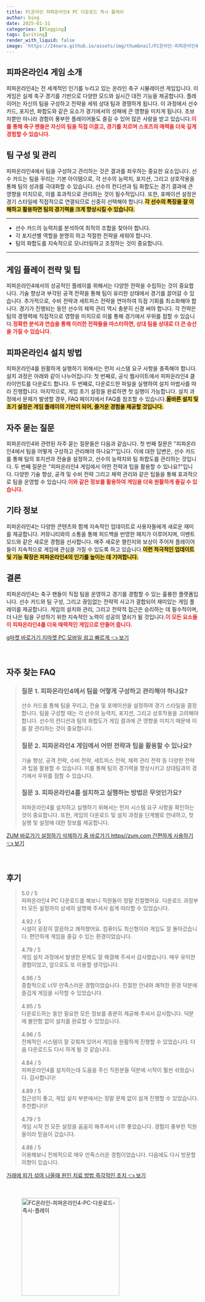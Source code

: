 ```yaml
---
title: FC온라인 피파온라인4 PC 다운로드 즉시 플레이
author: bing
date: 2025-01-31
categories: [Blogging]
tags: [writing]
render_with_liquid: false
image: 'https://24nara.github.io/assets/img/thumbnail/FC온라인-피파온라인4-PC-다운로드-즉시-플레이.webp'
---
```



<h2 id='피파온라인4_게임소개'>피파온라인4 게임 소개</h2>

<p>피파온라인4는 전 세계적인 인기를 누리고 있는 온라인 축구 시뮬레이션 게임입니다. 이 게임은 실제 축구 경기를 기반으로 다양한 모드와 실시간 대전 기능을 제공합니다. 플레이어는 자신의 팀을 구성하고 전략을 세워 상대 팀과 경쟁하게 됩니다. 이 과정에서 선수 카드, 포지션, 화합도와 같은 요소가 경기에서의 성패에 큰 영향을 미치게 됩니다. 초보자뿐만 아니라 경험이 풍부한 플레이어들도 즐길 수 있어 많은 사랑을 받고 있습니다.<b><span style="color: #ee2323;">이를 통해 축구 팬들은 자신의 팀을 직접 이끌고, 경기를 치르며 스포츠의 매력을 더욱 깊게 경험할 수 있습니다.</span></b></p>

<h2 id='팀구성_및_관리'>팀 구성 및 관리</h2>

<p>피파온라인4에서 팀을 구성하고 관리하는 것은 결과를 좌우하는 중요한 요소입니다. 선수 카드는 팀을 꾸리는 기본 아이템으로, 각 선수의 능력치, 포지션, 그리고 상호작용을 통해 팀의 성과를 극대화할 수 있습니다. 선수의 컨디션과 팀 화합도는 경기 결과에 큰 영향을 미치므로, 이를 효과적으로 관리하는 것이 필수적입니다. 또한, 포메이션 설정은 경기 스타일에 직접적으로 연결되므로 신중히 선택해야 합니다.<b><span style="background-color: #ffe066;">각 선수의 특징을 잘 이해하고 활용하면 팀의 경기력을 크게 향상시킬 수 있습니다.</span></b></p>

<hr />

<ul>
    <li>선수 카드의 능력치를 분석하여 최적의 조합을 찾아야 합니다.</li>
    <li>각 포지션별 역할을 분명히 하고 적절한 전략을 세워야 합니다.</li>
    <li>팀의 화합도를 지속적으로 모니터링하고 조정하는 것이 중요합니다.</li>
</ul>

<hr />

<h2 id='게임_플레이_전략_및_팁'>게임 플레이 전략 및 팁</h2>

<p>피파온라인4에서의 성공적인 플레이를 위해서는 다양한 전략을 수립하는 것이 중요합니다. 기술 향상과 부각된 공격 전략을 통해 팀이 유리한 상태에서 경기를 끌어갈 수 있습니다. 추가적으로, 수비 전략과 세트피스 전략을 연마하여 득점 기회를 최소화해야 합니다. 경기가 진행되는 동안 선수의 체력 관리 역시 충분히 신경 써야 합니다. 각 전략은 팀의 경쟁력에 직접적으로 영향을 미치므로 이를 통해 경기에서 우위를 점할 수 있습니다.<b><span style="color: #ee2323;">정확한 분석과 연습을 통해 이러한 전략들을 마스터하면, 상대 팀을 상대로 더 큰 승산을 가질 수 있습니다.</span></b></p>

<h2 id='피파온라인4_설치_방법'>피파온라인4 설치 방법</h2>

<p>피파온라인4를 원활하게 실행하기 위해서는 먼저 시스템 요구 사항을 충족해야 합니다. 설치 과정은 아래와 같이 나누어집니다: 첫 번째로, 공식 웹사이트에서 피파온라인4 클라이언트를 다운로드 합니다. 두 번째로, 다운로드한 파일을 실행하여 설치 마법사를 따라 진행합니다. 마지막으로, 게임 초기 설정을 완료하면 첫 실행이 가능합니다. 설치 과정에서 문제가 발생할 경우, FAQ 페이지에서 FAQ를 참조할 수 있습니다.<b><span style="background-color: #ffe066;">올바른 설치 및 초기 설정은 게임 플레이의 기반이 되어, 즐거운 경험을 제공할 것입니다.</span></b></p>

<h2 id='자주_묻는_질문'>자주 묻는 질문</h2>

<p>피파온라인4와 관련된 자주 묻는 질문들은 다음과 같습니다. 첫 번째 질문은 "피파온라인4에서 팀을 어떻게 구성하고 관리해야 하나요?"입니다. 이에 대한 답변은, 선수 카드를 통해 팀의 포지션과 전술을 설정하고, 선수의 능력치와 팀 화합도를 관리하는 것입니다. 두 번째 질문은 "피파온라인4 게임에서 어떤 전략과 팁을 활용할 수 있나요?"입니다. 다양한 기술 향상, 공격 및 수비 전략 그리고 체력 관리와 같은 팁들을 통해 효과적으로 팀을 운영할 수 있습니다.<b><span style="color: #ee2323;">이와 같은 정보를 활용하여 게임을 더욱 원활하게 즐길 수 있습니다.</span></b></p>

<h2 id='기타_정보'>기타 정보</h2>

<p>피파온라인4는 다양한 콘텐츠와 함께 지속적인 업데이트로 사용자들에게 새로운 재미를 제공합니다. 커뮤니티와의 소통을 통해 피드백을 반영한 패치가 이루어지며, 이벤트 모드와 같은 새로운 경험을 선사합니다. 매주 새로운 챌린지와 보상이 주어져 플레이어들이 지속적으로 게임에 관심을 가질 수 있도록 하고 있습니다.<b><span style="background-color: #ffe066;">이런 적극적인 업데이트 및 기능 확장은 피파온라인4의 인기를 높이는 데 기여합니다.</span></b></p>

<h2 id='결론'>결론</h2>

<p>피파온라인4는 축구 팬들이 직접 팀을 운영하고 경기를 경험할 수 있는 훌륭한 플랫폼입니다. 선수 카드와 팀 구성, 그리고 끊임없는 전략적 사고가 결합되어 재미있는 게임 플레이를 제공합니다. 게임의 설치와 관리, 그리고 전략적 접근은 승리하는 데 필수적이며, 더 나은 팀을 구성하기 위한 지속적인 노력이 성공의 열쇠가 될 것입니다.<b><span style="color: #ee2323;">이 모든 요소들이 피파온라인4를 더욱 매력적인 게임으로 만들어 줍니다.</span></b></p>


<p><a class="click-button" title="g마켓 바로가기 지마켓 PC 모바일 쉽고 빠르게" href="https://24nara.github.io/posts/g%EB%A7%88%EC%BC%93-%EB%B0%94%EB%A1%9C%EA%B0%80%EA%B8%B0-%EC%A7%80%EB%A7%88%EC%BC%93-PC-%EB%AA%A8%EB%B0%94%EC%9D%BC-%EC%89%BD%EA%B3%A0-%EB%B9%A0%EB%A5%B4%EA%B2%8C/" rel="dofollow">g마켓 바로가기 지마켓 PC 모바일 쉽고 빠르게 👈 보기</a></p><br>
<h2 id='자주_찾는_FAQ'>자주 찾는 FAQ</h2>
<div itemscope="" itemtype="https://schema.org/FAQPage"> 
<blockquote> 
<div itemscope="" itemprop="mainEntity" itemtype="https://schema.org/Question"> 
<h3 itemprop="name">질문 1. 피파온라인4에서 팀을 어떻게 구성하고 관리해야 하나요?</h3> 
<div itemscope="" itemprop="acceptedAnswer" itemtype="https://schema.org/Answer"> 
<span itemprop="text"> 
<p>선수 카드를 통해 팀을 꾸리고, 전술 및 포메이션을 설정하여 경기 스타일을 결정합니다. 팀을 구성할 때는 각 선수의 능력치, 포지션, 그리고 상호작용을 고려해야 합니다. 선수의 컨디션과 팀의 화합도가 게임 결과에 큰 영향을 미치기 때문에 이를 잘 관리하는 것이 중요합니다.</p> 
</span> 
</div> 
</div> 

<div itemscope="" itemprop="mainEntity" itemtype="https://schema.org/Question"> 
<h3 itemprop="name">질문 2. 피파온라인4 게임에서 어떤 전략과 팁을 활용할 수 있나요?</h3> 
<div itemscope="" itemprop="acceptedAnswer" itemtype="https://schema.org/Answer"> 
<span itemprop="text"> 
<p>기술 향상, 공격 전략, 수비 전략, 세트피스 전략, 체력 관리 전략 등 다양한 전략과 팁을 활용할 수 있습니다. 이를 통해 팀의 경기력을 향상시키고 상대팀과의 경기에서 우위를 점할 수 있습니다.</p> 
</span> 
</div> 
</div> 

<div itemscope="" itemprop="mainEntity" itemtype="https://schema.org/Question"> 
<h3 itemprop="name">질문 3. 피파온라인4를 설치하고 실행하는 방법은 무엇인가요?</h3> 
<div itemscope="" itemprop="acceptedAnswer" itemtype="https://schema.org/Answer"> 
<span itemprop="text"> 
<p>피파온라인4를 설치하고 실행하기 위해서는 먼저 시스템 요구 사항을 확인하는 것이 중요합니다. 또한, 게임의 다운로드 및 설치 과정을 단계별로 안내하고, 첫 실행 및 설정에 대한 정보를 제공합니다.</p> 
</span> 
</div> 
</div> 
</blockquote> 
</div>
<p><a class="click-button" title="ZUM 바로가기 설정하기 삭제하기 줌 바로가기 https//zum.com 간편하게 사용하기" href="https://24nara.github.io/posts/ZUM-%EB%B0%94%EB%A1%9C%EA%B0%80%EA%B8%B0-%EC%84%A4%EC%A0%95%ED%95%98%EA%B8%B0-%EC%82%AD%EC%A0%9C%ED%95%98%EA%B8%B0-%EC%A4%8C-%EB%B0%94%EB%A1%9C%EA%B0%80%EA%B8%B0-httpszum.com-%EA%B0%84%ED%8E%B8%ED%95%98%EA%B2%8C-%EC%82%AC%EC%9A%A9%ED%95%98%EA%B8%B0/" rel="dofollow">ZUM 바로가기 설정하기 삭제하기 줌 바로가기 https//zum.com 간편하게 사용하기 👈 보기</a></p><br>
<h2 id='후기'>후기</h2>
<div itemscope itemtype="https://schema.org/Product">
  <blockquote>
  <div itemprop="review" itemscope itemtype="https://schema.org/Review">
      <div itemprop="reviewRating" itemscope itemtype="https://schema.org/Rating"> <span itemprop="ratingValue">5.0</span> / <span itemprop="bestRating">5</span> </div>
      <span itemprop="reviewBody">피파온라인4 PC 다운로드를 해보니 직원들이 정말 친절했어요. 다운로드 과정부터 모든 설정까지 상세히 설명해 주셔서 쉽게 따라할 수 있었습니다.</span>
  </div>
  <br>
  <div itemprop="review" itemscope itemtype="https://schema.org/Review">
      <div itemprop="reviewRating" itemscope itemtype="https://schema.org/Rating"> <span itemprop="ratingValue">4.92</span> / <span itemprop="bestRating">5</span> </div>
      <span itemprop="reviewBody">시설이 굉장히 깔끔하고 쾌적했어요. 컴퓨터도 최신형이라 게임도 잘 돌아갔습니다. 편안하게 게임을 즐길 수 있는 환경이었습니다.</span>
  </div>
  <br>
  <div itemprop="review" itemscope itemtype="https://schema.org/Review">
      <div itemprop="reviewRating" itemscope itemtype="https://schema.org/Rating"> <span itemprop="ratingValue">4.79</span> / <span itemprop="bestRating">5</span> </div>
      <span itemprop="reviewBody">게임 설치 과정에서 발생한 문제도 잘 해결해 주셔서 감사했습니다. 매우 유익한 경험이었고, 앞으로도 또 이용할 생각입니다.</span>
  </div>
  <br>
  <div itemprop="review" itemscope itemtype="https://schema.org/Review">
      <div itemprop="reviewRating" itemscope itemtype="https://schema.org/Rating"> <span itemprop="ratingValue">4.96</span> / <span itemprop="bestRating">5</span> </div>
      <span itemprop="reviewBody">종합적으로 너무 만족스러운 경험이었습니다. 친절한 안내와 쾌적한 환경 덕분에 즐겁게 게임을 시작할 수 있었습니다.</span>
  </div>
  <br>
  <div itemprop="review" itemscope itemtype="https://schema.org/Review">
      <div itemprop="reviewRating" itemscope itemtype="https://schema.org/Rating"> <span itemprop="ratingValue">4.95</span> / <span itemprop="bestRating">5</span> </div>
      <span itemprop="reviewBody">다운로드하는 동안 필요한 모든 정보를 충분히 제공해 주셔서 감사합니다. 덕분에 불안함 없이 설치를 완료할 수 있었습니다.</span>
  </div>
  <br>
  <div itemprop="review" itemscope itemtype="https://schema.org/Review">
      <div itemprop="reviewRating" itemscope itemtype="https://schema.org/Rating"> <span itemprop="ratingValue">4.96</span> / <span itemprop="bestRating">5</span> </div>
      <span itemprop="reviewBody">전체적인 시스템이 잘 갖춰져 있어서 게임을 원활하게 진행할 수 있었습니다. 다음 다운로드도 다시 하게 될 것 같습니다.</span>
  </div>
  <br>
  <div itemprop="review" itemscope itemtype="https://schema.org/Review">
      <div itemprop="reviewRating" itemscope itemtype="https://schema.org/Rating"> <span itemprop="ratingValue">4.84</span> / <span itemprop="bestRating">5</span> </div>
      <span itemprop="reviewBody">피파온라인4를 설치하는데 도움을 주신 직원분들 덕분에 시작이 훨씬 쉬웠습니다. 감사합니다!</span>
  </div>
  <br>
  <div itemprop="review" itemscope itemtype="https://schema.org/Review">
      <div itemprop="reviewRating" itemscope itemtype="https://schema.org/Rating"> <span itemprop="ratingValue">4.89</span> / <span itemprop="bestRating">5</span> </div>
      <span itemprop="reviewBody">접근성이 좋고, 게임 설치 부분에서는 정말 문제 없이 쉽게 진행할 수 있었습니다. 추천합니다!</span>
  </div>
  <br>
  <div itemprop="review" itemscope itemtype="https://schema.org/Review">
      <div itemprop="reviewRating" itemscope itemtype="https://schema.org/Rating"> <span itemprop="ratingValue">4.79</span> / <span itemprop="bestRating">5</span> </div>
      <span itemprop="reviewBody">게임 시작 전 모든 설정을 꼼꼼히 해주셔서 너무 좋았습니다. 경험이 풍부한 직원들이라 믿음이 갔습니다.</span>
  </div>
  <br>
  <div itemprop="review" itemscope itemtype="https://schema.org/Review">
      <div itemprop="reviewRating" itemscope itemtype="https://schema.org/Rating"> <span itemprop="ratingValue">4.88</span> / <span itemprop="bestRating">5</span> </div>
      <span itemprop="reviewBody">이용해보니 전체적으로 매우 만족스러운 경험이었습니다. 다음에도 다시 방문할 의향이 있습니다.</span>
  </div>
  </blockquote>
</div>
<p><a class="click-button" title="가래에 피가 섞여 나올때 원인 치료 방법 즉각적인 조치" href="https://24nara.github.io/posts/%EA%B0%80%EB%9E%98%EC%97%90-%ED%94%BC%EA%B0%80-%EC%84%9E%EC%97%AC-%EB%82%98%EC%98%AC%EB%95%8C-%EC%9B%90%EC%9D%B8-%EC%B9%98%EB%A3%8C-%EB%B0%A9%EB%B2%95-%EC%A6%89%EA%B0%81%EC%A0%81%EC%9D%B8-%EC%A1%B0%EC%B9%98/" rel="dofollow">가래에 피가 섞여 나올때 원인 치료 방법 즉각적인 조치 👈 보기</a></p><br>
<figure class="image"><img src="https://24nara.github.io/assets/img/thumbnail/FC온라인-피파온라인4-PC-다운로드-즉시-플레이.webp" alt="FC온라인-피파온라인4-PC-다운로드-즉시-플레이" width="256" height="256"></figure>